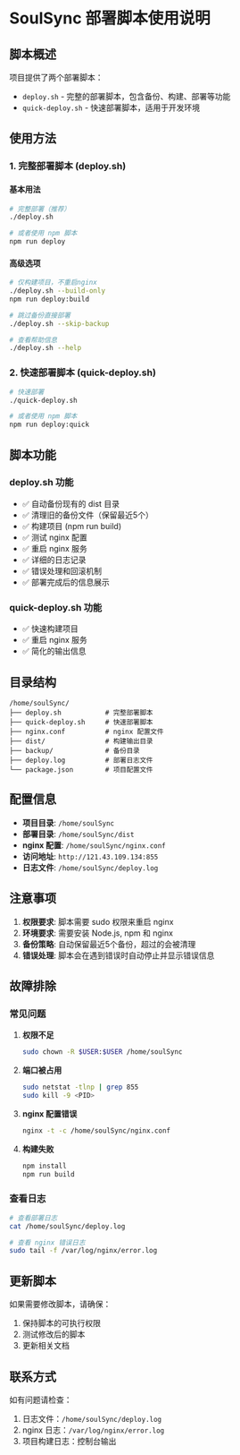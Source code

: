 # SoulSync 部署脚本使用说明

## 脚本概述

项目提供了两个部署脚本：
- `deploy.sh` - 完整的部署脚本，包含备份、构建、部署等功能
- `quick-deploy.sh` - 快速部署脚本，适用于开发环境

## 使用方法

### 1. 完整部署脚本 (deploy.sh)

#### 基本用法
```bash
# 完整部署（推荐）
./deploy.sh

# 或者使用 npm 脚本
npm run deploy
```

#### 高级选项
```bash
# 仅构建项目，不重启nginx
./deploy.sh --build-only
npm run deploy:build

# 跳过备份直接部署
./deploy.sh --skip-backup

# 查看帮助信息
./deploy.sh --help
```

### 2. 快速部署脚本 (quick-deploy.sh)

```bash
# 快速部署
./quick-deploy.sh

# 或者使用 npm 脚本
npm run deploy:quick
```

## 脚本功能

### deploy.sh 功能
- ✅ 自动备份现有的 dist 目录
- ✅ 清理旧的备份文件（保留最近5个）
- ✅ 构建项目 (npm run build)
- ✅ 测试 nginx 配置
- ✅ 重启 nginx 服务
- ✅ 详细的日志记录
- ✅ 错误处理和回滚机制
- ✅ 部署完成后的信息展示

### quick-deploy.sh 功能
- ✅ 快速构建项目
- ✅ 重启 nginx 服务
- ✅ 简化的输出信息

## 目录结构

```
/home/soulSync/
├── deploy.sh           # 完整部署脚本
├── quick-deploy.sh     # 快速部署脚本
├── nginx.conf          # nginx 配置文件
├── dist/               # 构建输出目录
├── backup/             # 备份目录
├── deploy.log          # 部署日志文件
└── package.json        # 项目配置文件
```

## 配置信息

- **项目目录**: `/home/soulSync`
- **部署目录**: `/home/soulSync/dist`
- **nginx 配置**: `/home/soulSync/nginx.conf`
- **访问地址**: `http://121.43.109.134:855`
- **日志文件**: `/home/soulSync/deploy.log`

## 注意事项

1. **权限要求**: 脚本需要 sudo 权限来重启 nginx
2. **环境要求**: 需要安装 Node.js, npm 和 nginx
3. **备份策略**: 自动保留最近5个备份，超过的会被清理
4. **错误处理**: 脚本会在遇到错误时自动停止并显示错误信息

## 故障排除

### 常见问题

1. **权限不足**
   ```bash
   sudo chown -R $USER:$USER /home/soulSync
   ```

2. **端口被占用**
   ```bash
   sudo netstat -tlnp | grep 855
   sudo kill -9 <PID>
   ```

3. **nginx 配置错误**
   ```bash
   nginx -t -c /home/soulSync/nginx.conf
   ```

4. **构建失败**
   ```bash
   npm install
   npm run build
   ```

### 查看日志
```bash
# 查看部署日志
cat /home/soulSync/deploy.log

# 查看 nginx 错误日志
sudo tail -f /var/log/nginx/error.log
```

## 更新脚本

如果需要修改脚本，请确保：
1. 保持脚本的可执行权限
2. 测试修改后的脚本
3. 更新相关文档

## 联系方式

如有问题请检查：
1. 日志文件：`/home/soulSync/deploy.log`
2. nginx 日志：`/var/log/nginx/error.log`
3. 项目构建日志：控制台输出